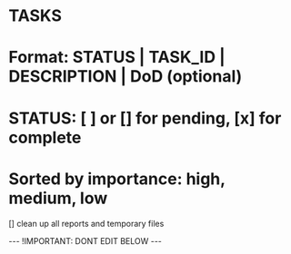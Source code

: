 # TASKS
# Format: STATUS | TASK_ID | DESCRIPTION | DoD (optional)
# STATUS: [ ] or [] for pending, [x] for complete
# Sorted by importance: high, medium, low
[] clean up all reports and temporary files

--- !IMPORTANT: DONT EDIT BELOW ---

